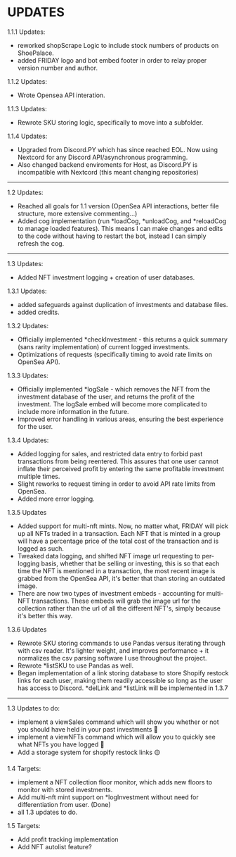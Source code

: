 # UPDATES


1.1.1 Updates:
  - reworked shopScrape Logic to include stock numbers of products on ShoePalace.
  - added FRIDAY logo and bot embed footer in order to relay proper version number and author.

1.1.2 Updates:
  - Wrote Opensea API interation.

1.1.3 Updates:
  - Rewrote SKU storing logic, specifically to move into a subfolder.

1.1.4 Updates:
  - Upgraded from Discord.PY which has since reached EOL. Now using Nextcord for any Discord API/asynchronous programming.
  - Also changed backend enviroments for Host, as Discord.PY is incompatible with Nextcord (this meant changing repositories)

-------------------

1.2 Updates:
  - Reached all goals for 1.1 version (OpenSea API interactions, better file structure, more extensive commenting...)
  - Added cog implementation (run *loadCog, *unloadCog, and *reloadCog to manage loaded features). This means I can make changes and edits to the code without having to restart the bot, instead I can simply refresh the cog.

-------------------

1.3 Updates:
  - Added NFT investment logging + creation of user databases.

1.3.1 Updates:
  - added safeguards against duplication of investments and database files.
  - added credits.

1.3.2 Updates:
  - Officially implemented *checkInvestment - this returns a quick summary (sans rarity implementation) of current logged investments.
  - Optimizations of requests (specifically timing to avoid rate limits on OpenSea API).

1.3.3 Updates:
  - Officially implemented *logSale - which removes the NFT from the investment database of the user, and returns the profit of the investment. The logSale embed will become more complicated to include more information in the future.
  - Improved error handling in various areas, ensuring the best experience for the user.

1.3.4 Updates:
  - Added logging for sales, and restricted data entry to forbid past transactions from being reentered. This assures that one user cannot inflate their perceived profit by entering the same profitable investment multiple times.
  - Slight reworks to request timing in order to avoid API rate limits from OpenSea.
  - Added more error logging.

1.3.5 Updates
  - Added support for multi-nft mints. Now, no matter what, FRIDAY will pick up all NFTs traded in a transaction. Each NFT that is minted in a group will have a percentage price of the total cost of the transaction and is logged as such.
  - Tweaked data logging, and shifted NFT image url requesting to per-logging basis, whether that be selling or investing, this is so that each time the NFT is mentioned in a transaction, the most recent image is grabbed from the OpenSea API, it's better that than storing an outdated image.
  - There are now two types of investment embeds - accounting for multi-NFT transactions. These embeds will grab the image url for the collection rather than the url of all the different NFT's, simply because it's better this way.

1.3.6 Updates
  - Rewrote SKU storing commands to use Pandas versus iterating through with csv reader. It's lighter weight, and improves performance + it normalizes the csv parsing software I use throughout the project.
  - Rewrote *listSKU to use Pandas as well.
  - Began implementation of a link storing database to store Shopify restock links for each user, making them readily accessible so long as the user has access to Discord. *delLink and *listLink will be implemented in 1.3.7
    
---------
1.3 Updates to do:
  - implement a viewSales command which will show you whether or not you should have held in your past investments 🔴
  - implement a viewNFTs command which will allow you to quickly see what NFTs you have logged 🔴
  - Add a storage system for shopify restock links 🟡

1.4 Targets:
  - implement a NFT collection floor monitor, which adds new floors to monitor with stored investments.
  - Add multi-nft mint support on *logInvestment without need for differentiation from user. (Done)
  - all 1.3 updates to do.

1.5 Targets:
  - Add profit tracking implementation
  - Add NFT autolist feature?